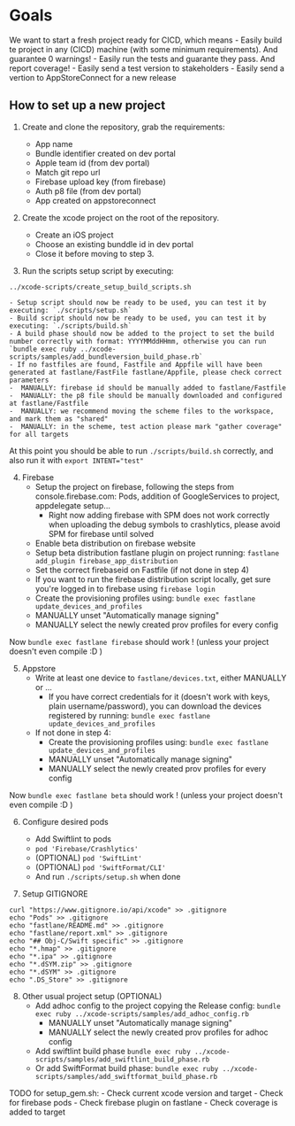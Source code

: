 # Goals

We want to start a fresh project ready for CICD, which means
    - Easily build te project in any (CICD)  machine (with some minimum requirements). And guarantee 0 warnings!
    - Easily run the tests and guarante they pass. And report coverage!
    - Easily send a test version to stakeholders
    - Easily send a vertion to AppStoreConnect for a new release

## How to set up a new project
1. Create and clone the repository, grab the requirements:
    - App name
    - Bundle identifier created on dev portal
    - Apple team id (from dev portal)
    - Match git repo url
    - Firebase upload key (from firebase)
    - Auth p8 file (from dev portal)
    - App created on appstoreconnect

2. Create the xcode project on the root of the repository.
    - Create an iOS project
    - Choose an existing bunddle id in dev portal
    - Close it before moving to step 3.

3. Run the scripts setup script by executing:
```
../xcode-scripts/create_setup_build_scripts.sh
```
    - Setup script should now be ready to be used, you can test it by executing: `./scripts/setup.sh`
    - Build script should now be ready to be used, you can test it by executing: `./scripts/build.sh`
    - A build phase should now be added to the project to set the build number correctly with format: YYYYMMddHHmm, otherwise you can run `bundle exec ruby ../xcode-scripts/samples/add_bundleversion_build_phase.rb`
    - If no fastfiles are found, Fastfile and Appfile will have been generated at fastlane/FastFile fastlane/Appfile, please check correct parameters
    -  MANUALLY: firebase id should be manually added to fastlane/Fastfile
    -  MANUALLY: the p8 file should be manually downloaded and configured at fastlane/Fastfile
    -  MANUALLY: we recommend moving the scheme files to the workspace, and mark them as "shared"
    -  MANUALLY: in the scheme, test action please mark "gather coverage" for all targets

At this point you should be able to run `./scripts/build.sh` correctly, and also run it with `export INTENT="test"`

4. Firebase
    - Setup the project on firebase, following the steps from console.firebase.com: Pods, addition of GoogleServices to project, appdelegate setup...
      - Right now adding firebase with SPM does not work correctly when uploading the debug symbols to crashlytics, please avoid SPM for firebase until solved
    - Enable beta distribution on firebase website
    - Setup beta distribution fastlane plugin on project running: `fastlane add_plugin firebase_app_distribution`
    - Set the correct firebaseid on Fastfile (if not done in step 4)
    - If you want to run the firebase distribution script locally, get sure you're logged in to firebase using `firebase login`
    - Create the provisioning profiles using: `bundle exec fastlane update_devices_and_profiles`
    - MANUALLY unset "Automatically manage signing" 
    - MANUALLY select the newly created prov profiles for every config

Now `bundle exec fastlane firebase` should work ! (unless your project doesn't even compile :D )

5. Appstore
    - Write at least one device to `fastlane/devices.txt`, either MANUALLY or ... 
      - If you have correct credentials for it (doesn't work with keys, plain username/password), you can download the devices registered by running: `bundle exec fastlane update_devices_and_profiles`
    - If not done in step 4:
      - Create the provisioning profiles using: `bundle exec fastlane update_devices_and_profiles`
      - MANUALLY unset "Automatically manage signing"
      - MANUALLY select the newly created prov profiles for every config

Now `bundle exec fastlane beta` should work ! (unless your project doesn't even compile :D )

6. Configure desired pods
    - Add Swiftlint to pods 
    - `pod 'Firebase/Crashlytics'`
    - (OPTIONAL) `pod 'SwiftLint'`
    - (OPTIONAL) `pod 'SwiftFormat/CLI'` 
    - And run `./scripts/setup.sh` when done

7. Setup GITIGNORE
```
curl "https://www.gitignore.io/api/xcode" >> .gitignore
echo "Pods" >> .gitignore 
echo "fastlane/README.md" >> .gitignore 
echo "fastlane/report.xml" >> .gitignore 
echo "## Obj-C/Swift specific" >> .gitignore
echo "*.hmap" >> .gitignore
echo "*.ipa" >> .gitignore
echo "*.dSYM.zip" >> .gitignore
echo "*.dSYM" >> .gitignore
echo ".DS_Store" >> .gitignore
```
8. Other usual project setup (OPTIONAL)
    - Add adhoc config to the project copying the Release config: `bundle exec ruby ../xcode-scripts/samples/add_adhoc_config.rb`
      - MANUALLY unset "Automatically manage signing"
      - MANUALLY select the newly created prov profiles for adhoc config
    - Add swiftlint build phase `bundle exec ruby ../xcode-scripts/samples/add_swiftlint_build_phase.rb`
    - Or add SwiftFormat build phase: `bundle exec ruby ../xcode-scripts/samples/add_swiftformat_build_phase.rb`

TODO for setup_gem.sh:
    - Check current xcode version and target
    - Check for firebase pods
    - Check firebase plugin on fastlane
    - Check coverage is added to target
